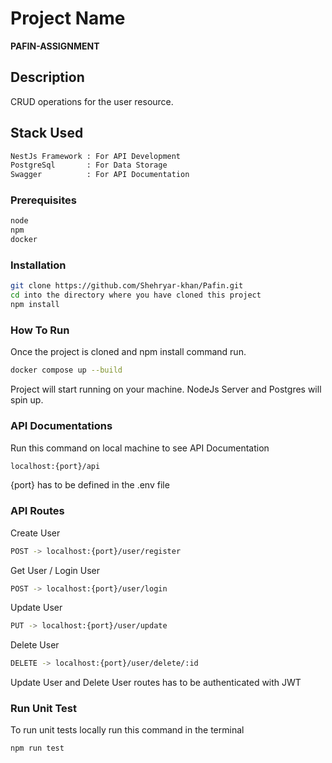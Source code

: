 # Project Name

**PAFIN-ASSIGNMENT**

## Description

CRUD operations for the user resource.

## Stack Used
```bash
NestJs Framework : For API Development  
PostgreSql       : For Data Storage  
Swagger          : For API Documentation
```

### Prerequisites
```bash
node
npm
docker
```

### Installation

```bash
git clone https://github.com/Shehryar-khan/Pafin.git
cd into the directory where you have cloned this project
npm install
```

### How To Run
Once the project is cloned and npm install command run.
```bash
docker compose up --build
```
Project will start running on your machine. NodeJs Server and Postgres will spin up.

### API Documentations
Run this command on local machine to see API Documentation
```bash
localhost:{port}/api
```
{port} has to be defined in the .env file

### API Routes
Create User
```bash
POST -> localhost:{port}/user/register
```
Get User / Login User
```bash
POST -> localhost:{port}/user/login
```
Update User 
```bash
PUT -> localhost:{port}/user/update
```
Delete User 
```bash
DELETE -> localhost:{port}/user/delete/:id
```
Update User and Delete User routes has to be authenticated with JWT

### Run Unit Test
To run unit tests locally run this command in the terminal
```bash
npm run test
```

